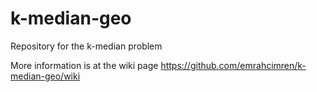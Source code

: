 # k-median-geo

Repository for the k-median problem

More information is at the wiki page
https://github.com/emrahcimren/k-median-geo/wiki